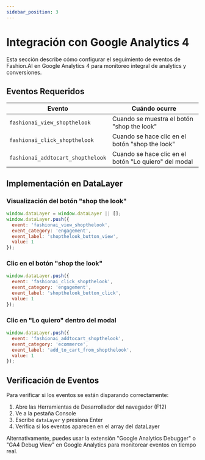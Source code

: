 ```yaml
---
sidebar_position: 3
---
```


# Integración con Google Analytics 4

Esta sección describe cómo configurar el seguimiento de eventos de Fashion.AI en Google Analytics 4 para monitoreo integral de analytics y conversiones.

## Eventos Requeridos

| Evento                            | Cuándo ocurre                                |
|-----------------------------------|----------------------------------------------|
| `fashionai_view_shopthelook`      | Cuando se muestra el botón "shop the look"  |
| `fashionai_click_shopthelook`     | Cuando se hace clic en el botón "shop the look" |
| `fashionai_addtocart_shopthelook` | Cuando se hace clic en el botón "Lo quiero" del modal |

## Implementación en DataLayer

### Visualización del botón "shop the look"

```javascript
window.dataLayer = window.dataLayer || [];
window.dataLayer.push({
  event: 'fashionai_view_shopthelook',
  event_category: 'engagement',
  event_label: 'shopthelook_button_view',
  value: 1
});
```

### Clic en el botón "shop the look"

```javascript
window.dataLayer.push({
  event: 'fashionai_click_shopthelook',
  event_category: 'engagement',
  event_label: 'shopthelook_button_click',
  value: 1
});
```

### Clic en "Lo quiero" dentro del modal

```javascript
window.dataLayer.push({
  event: 'fashionai_addtocart_shopthelook',
  event_category: 'ecommerce',
  event_label: 'add_to_cart_from_shopthelook',
  value: 1
});
```

## Verificación de Eventos

Para verificar si los eventos se están disparando correctamente:

1. Abre las Herramientas de Desarrollador del navegador (F12)
2. Ve a la pestaña Console
3. Escribe `dataLayer` y presiona Enter
4. Verifica si los eventos aparecen en el array del dataLayer

Alternativamente, puedes usar la extensión "Google Analytics Debugger" o "GA4 Debug View" en Google Analytics para monitorear eventos en tiempo real.